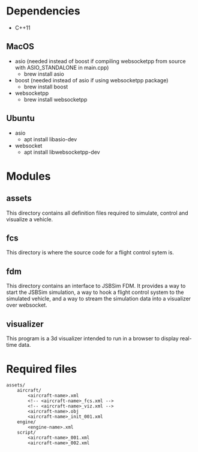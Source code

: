 # Dependencies

* C++11

## MacOS

* asio (needed instead of boost if compiling websocketpp from source with ASIO_STANDALONE in main.cpp)
    * brew install asio
* boost (needed instead of asio if using websocketpp package)
    * brew install boost
* websocketpp
    * brew install websocketpp

## Ubuntu

* asio
    * apt install libasio-dev
* websocket
    * apt install libwebsocketpp-dev

# Modules

## assets

This directory contains all definition files required to simulate, control and visualize
a vehicle.

## fcs

This directory is where the source code for a flight control sytem is.

## fdm

This directory contains an interface to JSBSim FDM. It provides a way to start the JSBSim
simulation, a way to hook a flight control system to the simulated vehicle, and a way to
stream the simulation data into a visualizer over websocket.

## visualizer

This program is a 3d visualizer intended to run in a browser to display real-time data.

# Required files

```
assets/
    aircraft/
        <aircraft-name>.xml
        <!-- <aircraft-name>_fcs.xml -->
        <!-- <aircraft-name>_viz.xml -->
        <aircraft-name>.obj
        <aircraft-name>_init_001.xml
    engine/
        <engine-name>.xml
    script/
        <aircraft-name>_001.xml
        <aircraft-name>_002.xml
```
